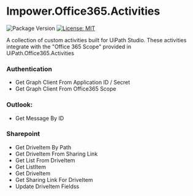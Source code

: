 # **Impower.Office365.Activities**

![Package Version](https://img.shields.io/nuget/v/Impower.Office365.Activities.svg?style=flat-square)
[![License: MIT](https://img.shields.io/badge/License-MIT-yellow.svg?style=flat-square)](https://opensource.org/licenses/MIT)

A collection of custom activities built for UiPath Studio. These activities integrate with the "Office 365 Scope" provided in UiPath.Office365.Activities

### Authentication

- Get Graph Client From Application ID / Secret
- Get Graph Client From Office365 Scope

### Outlook:
- Get Message By ID

### Sharepoint
- Get DriveItem By Path
- Get DriveItem From Sharing Link
- Get List From DriveItem
- Get ListItem
- Get DriveItem
- Get Sharing Link For DriveItem
- Update DriveItem Fieldss
